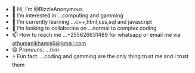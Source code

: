 - 👋 Hi, I’m @BizzleAnonymous
- 👀 I’m interested in ...computing and gamming
- 🌱 I’m currently learning ...c++,html,css,sql and javascript
- 💞️ I’m looking to collaborate on ...normal to complex coding
- 📫 How to reach me ...+255626631489 for whatsapp or email me via athumanikhamis6@gmail.com
- 😄 Pronouns: ...him
- ⚡ Fun fact: ...coding and gamming are the only thing trust me and i trust them

<!---
BizzleAnonymous/BizzleAnonymous is a ✨ special ✨ repository because its `README.md` (this file) appears on your GitHub profile.
You can click the Preview link to take a look at your changes.
--->
